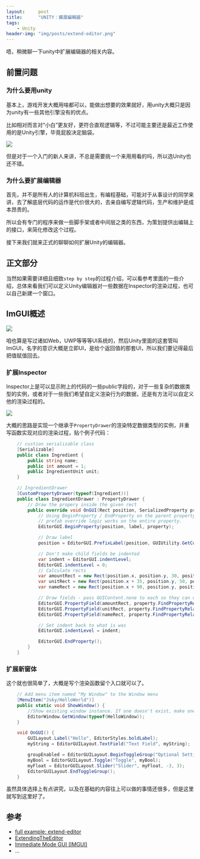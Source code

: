 ```yaml
---
layout:     post
title:      "UNITY：擴展編輯器"
tags:
    - Unity
header-img: "img/posts/extend-editor.png"
---
```


唔，稍微聊一下unity中扩展编辑器的相关内容。

## 前置问题

### 为什么要用unity

基本上，游戏开发大概用啥都可以，能做出想要的效果就好，用unity大概只是因为unity有一些其他引擎没有的优点。

比如相对而言对“小白”更友好，更符合直观逻辑等，不过可能主要还是最近工作使用的是Unity引擎，毕竟屁股决定脑袋。

![]({{site.url}}/img/unity/3.png)

但是对于一个入门的新人来讲，不总是需要挑一个来用用看的吗，所以选Unity也还不错。

### 为什么要扩展编辑器

首先，并不是所有人的计算机科班出生，有编程基础，可能对于从事设计的同学来讲，去了解底层代码的运作是代价很大的，去亲自编写逻辑代码，生产和维护是成本昂贵的。

所以会有专门的程序来做一些脚手架或者中间层之类的东西，为策划提供出编辑上的接口，来简化修改这个过程。

接下来我们就来正式的聊聊如何扩展Unity的编辑器。

## 正文部分

当然如果需要详细且细致`step by step`的过程介绍，可以看参考里面的一些介绍，总体来看我们可以定义Unity编辑器对一些数据在Inspector的渲染过程，也可以自己新建一个窗口。

## ImGUI概述

![]({{site.url}}/img/unity/2.png)

咱也算是写过诸如Web，UWP等等等UI系统的，然后Unity里面的这套管叫ImGUI，名字的意识大概是立即UI，是给个返回值的那套UI，所以我们要记得最后把值赋值回去。

### 扩展Inspector

Inspector上是可以显示附上的代码的一些public字段的，对于一些复杂的数据类型的实例，或者对于一些我们希望自定义渲染行为的数据，还是有方法可以自定义他的渲染过程的。

![]({{site.url}}/img/unity/1.png)

大概的思路是实现一个继承于`PropertyDrawer`的渲染特定数据类型的实例，并重写函数实现对应的渲染过程，贴个例子代码：
```csharp
    // custion serializable class
    [Serializable]
    public class Ingredient {
        public string name;
        public int amount = 1;
        public IngredientUnit unit;
    }

    // IngredientDrawer
    [CustomPropertyDrawer(typeof(Ingredient))]
    public class IngredientDrawer : PropertyDrawer {
        // Draw the propery inside the given rect
        public override void OnGUI(Rect position, SerializedProperty property, GUIContent label) {
            // Using BeginProperty / EndProperty on the parent property means that
            // prefab override logic works on the entire property.
            EditorGUI.BeginProperty(position, label, property);

            // Draw label
            position = EditorGUI.PrefixLabel(position, GUIUtility.GetControlID(FocusType.Passive), label);

            // Don't make child fields be indented
            var indent = EditorGUI.indentLevel;
            EditorGUI.indentLevel = 0;
            // Calculate rects
            var amountRect = new Rect(position.x, position.y, 30, position.height);
            var unitRect = new Rect(position.x + 35, position.y, 50, position.height);
            var nameRect = new Rect(position.x + 90, position.y, position.width - 90, position.height);

            // Draw fields - pass GUIContent.none to each so they can draw with labels
            EditorGUI.PropertyField(amountRect, property.FindPropertyRelative("amount"), GUIContent.none);
            EditorGUI.PropertyField(unitRect, property.FindPropertyRelative("unit"), GUIContent.none);
            EditorGUI.PropertyField(nameRect, property.FindPropertyRelative("name"), GUIContent.none);

            // Set indent back to what is was
            EditorGUI.indentLevel = indent;

            EditorGUI.EndProperty();
        }
    }
```

### 扩展新窗体

这个就也很简单了，大概是写个渲染函数留个入口就可以了。
```csharp
    // Add menu item named "My Window" to the Window menu
    [MenuItem("Jsky/HelloWorld")]
    public static void ShowWindow() {
        //Show existing window instance. If one doesn't exist, make one.
        EditorWindow.GetWindow(typeof(HelloWindow));
    }

    void OnGUI() {
        GUILayout.Label("Hello", EditorStyles.boldLabel);
        myString = EditorGUILayout.TextField("Text Field", myString);

        groupEnabled = EditorGUILayout.BeginToggleGroup("Optional Settings", groupEnabled);
        myBool = EditorGUILayout.Toggle("Toggle", myBool);
        myFloat = EditorGUILayout.Slider("Slider", myFloat, -3, 3);
        EditorGUILayout.EndToggleGroup();
    }
```
虽然具体选择上有点讲究，以及在基础的内容往上可以做的事情还很多，但是这里就写到这里好了。

## 参考

+ [full example: extend-editor](https://github.com/Moons-Project/Unity.ExtendEditor)
+ [ExtendingTheEditor](https://docs.unity3d.com/Manual/ExtendingTheEditor.html)
+ [Immediate Mode GUI (IMGUI)](https://docs.unity3d.com/Manual/GUIScriptingGuide.html)
+ ...